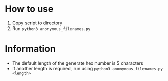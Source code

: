 # How to use
1) Copy script to directory
2) Run ```python3 anonymous_filenames.py```

# Information
- The default length of the generate hex number is 5 characters
- If another length is required, run using ```python3 anonymous_filenames.py <length>```

